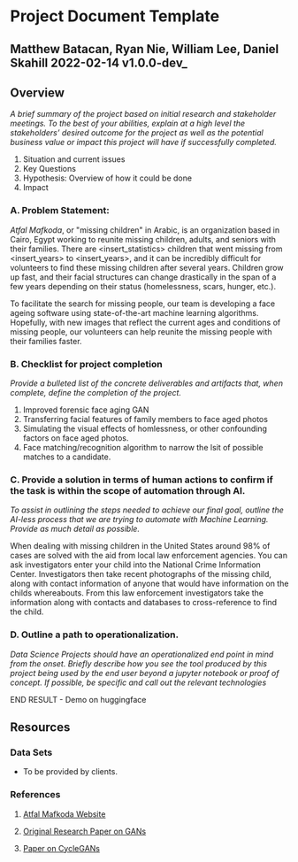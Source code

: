 # Project Document Template

## Matthew Batacan, Ryan Nie, William Lee, Daniel Skahill  2022-02-14 v1.0.0-dev_


## Overview

_A brief summary of the project based on initial research and stakeholder meetings. To the best of your abilities, 
explain at a high level the stakeholders’ desired outcome for the project as well as the potential business value or 
impact this project will have if successfully completed._



1. Situation and current issues
2. Key Questions
3. Hypothesis: Overview of how it could be done
4. Impact


### A. Problem Statement: 

*Atfal Mafkoda*, or "missing children" in Arabic, is an organization based in Cairo, Egypt working to reunite missing children, adults, and seniors with their families. There are <insert_statistics> children that went missing from <insert_years> to <insert_years>, and it can be incredibly difficult for volunteers to find these missing children after several years. Children grow up fast, and their facial structures can change drastically in the span of a few years depending on their status (homelessness, scars, hunger, etc.).

To facilitate the search for missing people, our team is developing a face ageing software using state-of-the-art machine learning algorithms. Hopefully, with new images that reflect the current ages and conditions of missing people, our volunteers can help reunite the missing people with their families faster.


### B. Checklist for project completion

_Provide a bulleted list of the concrete deliverables and artifacts that, when complete, define the completion of the
 project._



1. Improved forensic face aging GAN
2. Transferring facial features of family members to face aged photos
3. Simulating the visual effects of homlessness, or other confounding factors on face aged photos.
4. Face matching/recognition algorithm to narrow the lsit of possible matches to a candidate.


### C. Provide a solution in terms of human actions to confirm if the task is within the scope of automation through AI. 

_To assist in outlining the steps needed to achieve our final goal, outline the AI-less process that we are trying to 
automate with Machine Learning. Provide as much detail as possible._

When dealing with missing children in the United States around 98% of cases are solved with the aid from local law enforcement agencies. You can ask investigators enter your child into the National Crime Information Center. Investigators then take recent photographs of the missing child, along with contact information of anyone that would have information on the childs whereabouts. From this law enforcement investigators take the information along with contacts and databases to cross-reference to find the child. 

### D. Outline a path to operationalization.

_Data Science Projects should have an operationalized end point in mind from the onset. Briefly describe how you see the tool
 produced by this project being used by the end user beyond a jupyter notebook or proof of concept. If possible, be specific and
 call out the relevant technologies_

END RESULT - Demo on huggingface

## Resources


### Data Sets


*  To be provided by clients.


### References



1. [Atfal Mafkoda Website](https://atfalmafkoda.com/en/home)

2. [Original Research Paper on GANs](https://arxiv.org/abs/1406.2661)

3. [Paper on CycleGANs](https://arxiv.org/abs/1703.10593)
